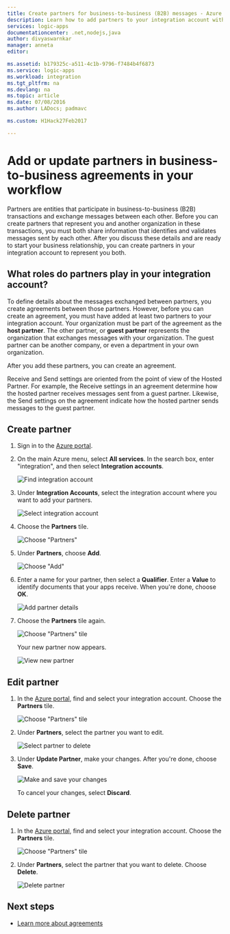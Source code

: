 ```yaml
---
title: Create partners for business-to-business (B2B) messages - Azure Logic Apps | Microsoft Docs
description: Learn how to add partners to your integration account with the Enterprise Integration Pack and Logic Apps
services: logic-apps
documentationcenter: .net,nodejs,java
author: divyaswarnkar
manager: anneta
editor: 

ms.assetid: b179325c-a511-4c1b-9796-f7484b4f6873
ms.service: logic-apps
ms.workload: integration
ms.tgt_pltfrm: na
ms.devlang: na
ms.topic: article
ms.date: 07/08/2016
ms.author: LADocs; padmavc

ms.custom: H1Hack27Feb2017 

---
```

# Add or update partners in business-to-business agreements in your workflow

Partners are entities that participate in business-to-business (B2B) transactions and exchange messages between each other. Before you can create partners that represent you and another organization in these transactions, you must both share information that identifies and validates messages sent by each other. After you discuss these details and are ready to start your business relationship, you can create partners in your integration account to represent you both.

## What roles do partners play in your integration account?

To define details about the messages exchanged between partners, 
you create agreements between those partners. However, 
before you can create an agreement, you must have added 
at least two partners to your integration account. 
Your organization must be part of the agreement as the **host partner**. 
The other partner, or **guest partner** represents the organization that 
exchanges messages with your organization. The guest partner can be another company, 
or even a department in your own organization.

After you add these partners, you can create an agreement.

Receive and Send settings are oriented from the point of view of the Hosted Partner. 
For example, the Receive settings in an agreement determine how the hosted partner receives messages sent from a guest partner. Likewise, the Send settings on the agreement indicate how the hosted partner sends messages to the guest partner.

## Create partner

1. Sign in to the [Azure portal](https://portal.azure.com).

2. On the main Azure menu, select **All services**. 
In the search box, enter "integration", 
and then select **Integration accounts**.

   ![Find integration account](./media/logic-apps-enterprise-integration-partners/account-1.png)

3. Under **Integration Accounts**, select the integration 
account where you want to add your partners.

   ![Select integration account](./media/logic-apps-enterprise-integration-partners/account-2.png)

4. Choose the **Partners** tile.

   ![Choose "Partners"](./media/logic-apps-enterprise-integration-partners/partner-1.png)

5. Under **Partners**, choose **Add**.

   ![Choose "Add"](./media/logic-apps-enterprise-integration-partners/partner-2.png)

6. Enter a name for your partner, then select a **Qualifier**. 
Enter a **Value** to identify documents that your apps receive. 
When you're done, choose **OK**.

   ![Add partner details](./media/logic-apps-enterprise-integration-partners/partner-3.png)

7. Choose the **Partners** tile again.

   ![Choose "Partners" tile](./media/logic-apps-enterprise-integration-partners/partner-5.png)

   Your new partner now appears. 

   ![View new partner](./media/logic-apps-enterprise-integration-partners/partner-6.png)

## Edit partner

1. In the [Azure portal](https://portal.azure.com), 
find and select your integration account. 
Choose the **Partners** tile.

   ![Choose "Partners" tile](./media/logic-apps-enterprise-integration-partners/edit.png)

2. Under **Partners**, select the partner you want to edit.

   ![Select partner to delete](./media/logic-apps-enterprise-integration-partners/edit-1.png)

3. Under **Update Partner**, make your changes.
After you're done, choose **Save**. 

   ![Make and save your changes](./media/logic-apps-enterprise-integration-partners/edit-2.png)

   To cancel your changes, select **Discard**.

## Delete partner

1. In the [Azure portal](https://portal.azure.com), 
find and select your integration account. 
Choose the **Partners** tile.

   ![Choose "Partners" tile](./media/logic-apps-enterprise-integration-partners/delete.png)

2. Under **Partners**, 
select the partner that you want to delete.
Choose **Delete**.

   ![Delete partner](./media/logic-apps-enterprise-integration-partners/delete-1.png)

## Next steps

* [Learn more about agreements](../logic-apps/logic-apps-enterprise-integration-agreements.md "Learn about enterprise integration agreements")  

